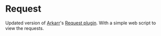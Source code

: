 # Request
Updated version of [Arkarr](https://github.com/Arkarr)'s [Request plugin](https://forums.alliedmods.net/showthread.php?t=220031). With a simple web script to view the requests.
